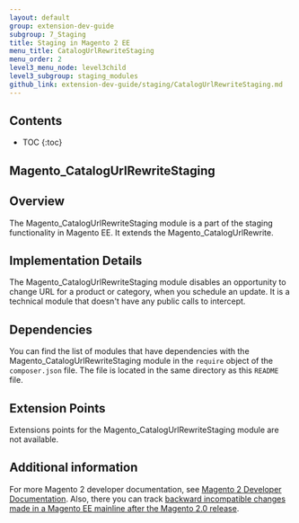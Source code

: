 ```yaml
---
layout: default
group: extension-dev-guide
subgroup: 7_Staging
title: Staging in Magento 2 EE
menu_title: CatalogUrlRewriteStaging
menu_order: 2
level3_menu_node: level3child
level3_subgroup: staging_modules
github_link: extension-dev-guide/staging/CatalogUrlRewriteStaging.md
---
```


<h2>Contents</h2>

* TOC
{:toc}

<h2>Magento_CatalogUrlRewriteStaging</h2>

## Overview

The Magento_CatalogUrlRewriteStaging module is a part of the staging functionality in Magento EE. It extends the Magento_CatalogUrlRewrite.

## Implementation Details

The Magento_CatalogUrlRewriteStaging module disables an opportunity to change URL for a product or category, when you schedule an update. It is a technical module that doesn't have any public calls to intercept.

## Dependencies

You can find the list of modules that have dependencies with the Magento_CatalogUrlRewriteStaging module in the `require` object of the `composer.json` file. The file is located in the same directory as this `README` file.

## Extension Points

Extensions points for the Magento_CatalogUrlRewriteStaging module are not available.

## Additional information

For more Magento 2 developer documentation, see [Magento 2 Developer Documentation](http://devdocs.magento.com). Also, there you can track [backward incompatible changes made in a Magento EE mainline after the Magento 2.0 release](http://devdocs.magento.com/guides/v2.0/release-notes/changes/ee_changes.html).